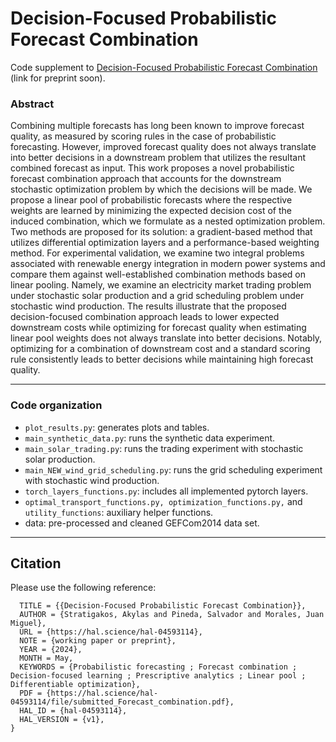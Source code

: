 # Decision-Focused Probabilistic Forecast Combination

Code supplement to [Decision-Focused Probabilistic Forecast Combination]() (link for preprint soon).

### Abstract

Combining multiple forecasts has long been known to improve forecast quality, as measured by scoring rules in the case of probabilistic forecasting.
However, improved forecast quality does not always translate into better decisions in a downstream problem that utilizes the resultant combined forecast as input.
This work proposes a novel probabilistic forecast combination approach that accounts for the downstream stochastic optimization problem by which the decisions will be made.
We propose a linear pool of probabilistic forecasts where the respective weights are learned by minimizing the expected decision cost of the induced combination,
which we formulate as a nested optimization problem.
Two methods are proposed for its solution:
a gradient-based method that utilizes differential optimization layers and a performance-based weighting method.
For experimental validation, we examine two integral problems associated with renewable energy integration in modern power systems and compare them against well-established combination methods based on linear pooling.
Namely, we examine an electricity market trading problem under stochastic solar production
and a grid scheduling problem under stochastic wind production.
The results illustrate that the proposed decision-focused combination approach leads to lower expected downstream costs while optimizing for forecast quality when estimating linear pool weights does not always translate into better decisions.
Notably, optimizing for a combination of downstream cost and a standard scoring rule consistently leads to better decisions while maintaining high forecast quality.

---

### Code organization

- ```plot_results.py```: generates plots and tables.
- ```main_synthetic_data.py```: runs the synthetic data experiment.
- ```main_solar_trading.py```: runs the trading experiment with stochastic solar production.
- ```main_NEW_wind_grid_scheduling.py```: runs the grid scheduling experiment with stochastic wind production.
- ```torch_layers_functions.py```: includes all implemented pytorch layers.
- ```optimal_transport_functions.py, optimization_functions.py,``` and ```utility_functions```: auxiliary helper functions.
- data: pre-processed and cleaned GEFCom2014 data set.
---

## Citation
Please use the following reference:

```@unpublished{stratigakos:hal-04593114,
  TITLE = {{Decision-Focused Probabilistic Forecast Combination}},
  AUTHOR = {Stratigakos, Akylas and Pineda, Salvador and Morales, Juan Miguel},
  URL = {https://hal.science/hal-04593114},
  NOTE = {working paper or preprint},
  YEAR = {2024},
  MONTH = May,
  KEYWORDS = {Probabilistic forecasting ; Forecast combination ; Decision-focused learning ; Prescriptive analytics ; Linear pool ; Differentiable optimization},
  PDF = {https://hal.science/hal-04593114/file/submitted_Forecast_combination.pdf},
  HAL_ID = {hal-04593114},
  HAL_VERSION = {v1},
}

